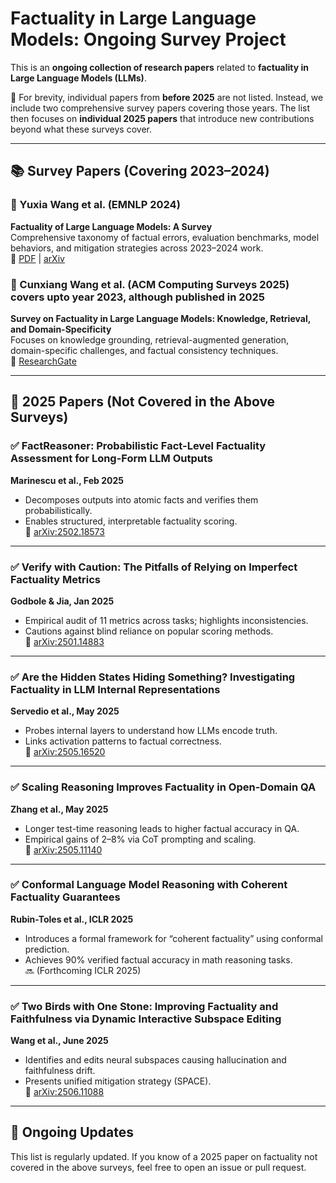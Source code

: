 #  Factuality in Large Language Models: Ongoing Survey Project

This is an **ongoing collection of research papers** related to **factuality in Large Language Models (LLMs)**.

📌 For brevity, individual papers from **before 2025** are not listed. Instead, we include two comprehensive survey papers covering those years. The list then focuses on **individual 2025 papers** that introduce new contributions beyond what these surveys cover.

---

## 📚 Survey Papers (Covering 2023–2024)

### 🔹 Yuxia Wang et al. (EMNLP 2024)  
**Factuality of Large Language Models: A Survey**  
Comprehensive taxonomy of factual errors, evaluation benchmarks, model behaviors, and mitigation strategies across 2023–2024 work.  
📄 [PDF](https://aclanthology.org/2024.emnlp-main.1088.pdf) | [arXiv](https://arxiv.org/abs/2310.07521)

### 🔹 Cunxiang Wang et al. (ACM Computing Surveys 2025) covers upto year 2023, although published in 2025
**Survey on Factuality in Large Language Models: Knowledge, Retrieval, and Domain-Specificity**  
Focuses on knowledge grounding, retrieval-augmented generation, domain-specific challenges, and factual consistency techniques.  
📄 [ResearchGate](https://www.researchgate.net/publication/392349351_Survey_on_Factuality_in_Large_Language_Models)

---

## 📝 2025 Papers (Not Covered in the Above Surveys)

### ✅ FactReasoner: Probabilistic Fact-Level Factuality Assessment for Long-Form LLM Outputs  
**Marinescu et al., Feb 2025**  
- Decomposes outputs into atomic facts and verifies them probabilistically.  
- Enables structured, interpretable factuality scoring.  
📄 [arXiv:2502.18573](https://arxiv.org/abs/2502.18573)

---

### ✅ Verify with Caution: The Pitfalls of Relying on Imperfect Factuality Metrics  
**Godbole & Jia, Jan 2025**  
- Empirical audit of 11 metrics across tasks; highlights inconsistencies.  
- Cautions against blind reliance on popular scoring methods.  
📄 [arXiv:2501.14883](https://arxiv.org/abs/2501.14883)

---

### ✅ Are the Hidden States Hiding Something? Investigating Factuality in LLM Internal Representations  
**Servedio et al., May 2025**  
- Probes internal layers to understand how LLMs encode truth.  
- Links activation patterns to factual correctness.  
📄 [arXiv:2505.16520](https://arxiv.org/abs/2505.16520)

---

### ✅ Scaling Reasoning Improves Factuality in Open-Domain QA  
**Zhang et al., May 2025**  
- Longer test-time reasoning leads to higher factual accuracy in QA.  
- Empirical gains of 2–8% via CoT prompting and scaling.  
📄 [arXiv:2505.11140](https://arxiv.org/abs/2505.11140)

---

### ✅ Conformal Language Model Reasoning with Coherent Factuality Guarantees  
**Rubin-Toles et al., ICLR 2025**  
- Introduces a formal framework for “coherent factuality” using conformal prediction.  
- Achieves 90% verified factual accuracy in math reasoning tasks.  
🔜 (Forthcoming ICLR 2025)

---

### ✅ Two Birds with One Stone: Improving Factuality and Faithfulness via Dynamic Interactive Subspace Editing  
**Wang et al., June 2025**  
- Identifies and edits neural subspaces causing hallucination and faithfulness drift.  
- Presents unified mitigation strategy (SPACE).  
📄 [arXiv:2506.11088](https://arxiv.org/abs/2506.11088)

---

## 🔄 Ongoing Updates

This list is regularly updated. If you know of a 2025 paper on factuality not covered in the above surveys, feel free to open an issue or pull request.

